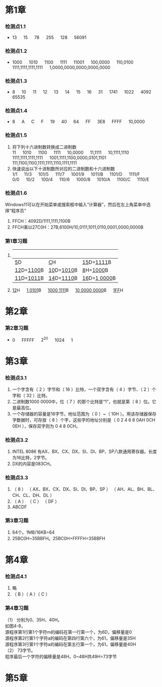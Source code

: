 # 第1章
### 检测点1.1
- 13 &emsp; 15 &emsp; 78 &emsp; 255 &emsp; 128 &emsp; 56091
### 检测点1.2
- 1000 &emsp; 1010 &emsp; 1100 &emsp; 1111 &emsp; 11001 &emsp; 100,0000 &emsp; 110,0100  
1111,1111,1111,1111 &emsp; 1,0000,0000,0000,0000,0000
### 检测点1.3
- 8 &emsp; 10 &emsp; 11 &emsp; 12 &emsp; 13 &emsp; 14 &emsp; 15 &emsp; 16 &emsp; 31 &emsp; 1741 &emsp; 1022 &emsp; 4092 &emsp; 65535
### 检测点1.4
- 8 &emsp; A &emsp; C &emsp; F &emsp; 19 &emsp; 40 &emsp; 64 &emsp; FF &emsp; 3E8 &emsp; FFFF &emsp; 10,0000
### 检测点1.5
1. 将下列十六进制数转换成二进制数  
11 &emsp; 1010 &emsp; 1100 &emsp; 1111 &emsp; 10,0000 &emsp; 11,1111 &emsp; 10,1111,1110 &emsp; 
1111,1111,1111,1111 &emsp; 1001,1111,1100,0000,0101,1101 &emsp; 
111,1100,1100,1111,1111,1110,1111,1111  
2. 快速说出以下十进制数所对应的二进制数和十六进制数  
1/1 &emsp; 11/3 &emsp; 101/5 &emsp; 111/7 &emsp; 1001/9 &emsp; 1011/B &emsp; 1101/D &emsp; 1111/F  
0/0 &emsp; 10/2 &emsp; 100/4 &emsp; 110/6 &emsp; 1000/8 &emsp; 1010/A &emsp; 1100/C &emsp; 1110/E
### 检测点1.6
Windows11可以在开始菜单或搜索框中输入“计算器”，然后在左上角菜单中选择“程序员”  
1. FFCH：4092D/1111,1111,1100B
2. FFCH乘以27C0H：27B,6100H/10,0111,1011,0110,0001,0000,0000B
### 第1章习题
1.  &emsp;                    |  &emsp;                   |  &emsp; 
    -----                   | -----                   | -----
    <u>5</u>D               | <u>C</u>H               | <u>15</u>D=<u>1111</u>B
    <u>12</u>D=<u>1100</u>B | <u>10</u>D=<u>1010</u>B | <u>8</u>H=<u>1000</u>B
    <u>11</u>D=<u>1011</u>B | <u>14</u>D=<u>1110</u>B | <u>16</u>D=<u>1 0000</u>B
2. <u>12</u>H &emsp; <u>1 0101</u>B &emsp; <u>1000 1111</u>B &emsp; <u>10 0000 0000</u>B &emsp; <u>1FF</u>H
# 第2章
### 第2章习题
- 0 &emsp; FFFFF &emsp; $2^{20}$ &emsp; 1024 &emsp; 1
# 第3章
### 检测点3.1
1. 一个字含有（ 2 ）字节和（ 16 ）比特，一个双字含有（ 4 ）字节、（ 2 ）个字和（ 32 ）比特。
2. 二进制数1000 0000中，位（ 7 ）的那个比特是“1”，也就是第（ 8 ）位。它是最高位。
3. 一个存储器的容量是16字节，地址范围为（ 0 ）~（ 10H ）。用该存储器保存字数据时，可存放（ 8 ）个字，这些字的地址分别是（ 0 2 4 6 8 0AH 0CH 0EH ），保存双字则为 0 4 8 0CH。
### 检测点3.2
1. INTEL 8086 有AX、BX、CX、DX、SI、DI、BP、SP八款通用寄存器。长度为16比特，2字节。
2. DX的内容是083CH。
### 检测点3.3
1. （ 8 ） （ AX、BX、CX、DX、SI、DI、BP、SP ） （ AH、AL、BH、BL、CH、CL、DH、DL ）
2. （ A ） （ C ） （ DF ）
3. ABCDF
### 第3章习题
1. 64个。1MB/16KB=64
2. 25BC0H~35BBFH。25BC0H+FFFFH=35BBFH
# 第4章
### 检测点4.1
1. 略
2. （ B ）（ A ）（ C ）
### 第4章习题
（1） 分别为0、35H、40H。  
如图4-8，  
源程序第1行第1个字符m的编码在第一行第一个，为6D，偏移量是0  
源程序第2行第1个字符a的编码在第四行第六个，为61，偏移量是35H  
源程序第3行第1个字符a的编码在第五行第一个，为61，偏移量是40H  
（2） 73字节。  
程序最后一个字符的偏移量是48H，0~48H共49H=73字节
# 第5章
